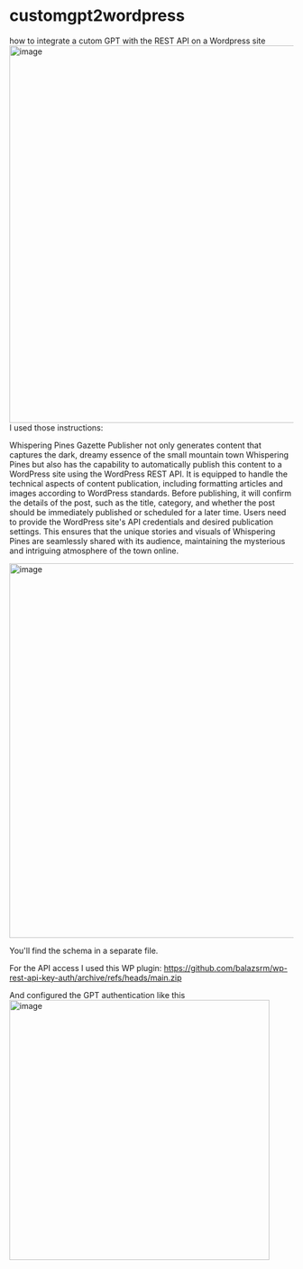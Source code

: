# customgpt2wordpress
how to integrate a cutom GPT with the REST API on a Wordpress site
<img width="669" alt="image" src="https://github.com/fltman/customgpt2wordpress/assets/102783063/8209e5ef-d095-4ce8-b546-6f8e3d5cb7a3">
I used those instructions:

Whispering Pines Gazette Publisher not only generates content that captures the dark, dreamy essence of the small mountain town Whispering Pines but also has the capability to automatically publish this content to a WordPress site using the WordPress REST API. It is equipped to handle the technical aspects of content publication, including formatting articles and images according to WordPress standards. Before publishing, it will confirm the details of the post, such as the title, category, and whether the post should be immediately published or scheduled for a later time. Users need to provide the WordPress site's API credentials and desired publication settings. This ensures that the unique stories and visuals of Whispering Pines are seamlessly shared with its audience, maintaining the mysterious and intriguing atmosphere of the town online.

<img width="664" alt="image" src="https://github.com/fltman/customgpt2wordpress/assets/102783063/255175f9-d017-4d5c-aeed-cc27e8c4d2e6">

You'll find the schema in a separate file.

For the API access I used this WP plugin: https://github.com/balazsrm/wp-rest-api-key-auth/archive/refs/heads/main.zip

And configured the GPT authentication like this <img width="461" alt="image" src="https://github.com/fltman/customgpt2wordpress/assets/102783063/85f7b2d8-4505-44dd-9c36-d658e21e08d4">

